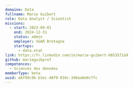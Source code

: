 ```yaml
---
domaine: Data
fullname: Marie Guibert
role: Data Analyst / Scientist
missions:
  - start: 2023-09-01
    end: 2024-12-31
    status: admin
    employer: SGAR Bretagne
    startups:
      - data.etat
link: https://fr.linkedin.com/in/marie-guibert-6653571a9
github: marieguibpref
competences:
  - Sciences des données
memberType: beta
uuid: e6f09c9b-b3ec-48f0-834c-340aa0e0cffc
---
```

